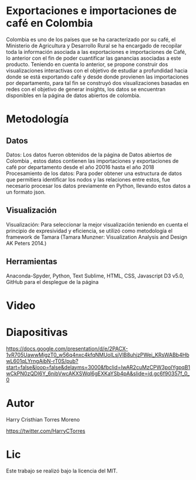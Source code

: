 # Exportaciones e importaciones de café en Colombia

Colombia es uno de los países que se ha caracterizado por su café, el Ministerio de Agricultura y Desarrollo Rural se ha encargado de recopilar toda la información asociada a las exportaciones e importaciones de Café, lo anterior con el fin de poder cuantificar las ganancias asociadas a este producto.
Teniendo en cuenta lo anterior, se propone construir dos visualizaciones interactivas con el objetivo de estudiar a profundidad hacia donde se está exportando café y desde donde provienen las importaciones por departamento, para tal fin se construyó dos visualizaciones basadas en redes con el objetivo de generar insights, los datos se encuentran disponibles en la página de datos abiertos de colombia.

# Metodología
## Datos 
Datos: Los datos fueron obtenidos de la página de Datos abiertos de Colombia , estos datos contienen las importaciones y exportaciones de café por departamento desde el año 20016 hasta el año 2018
Procesamiento de los datos: Para poder obtener una estructura de datos que permitiera identificar los nodos y las relaciones entre estos, fue necesario procesar los datos previamente en Python, llevando estos datos a un formato json.

## Visualización 
Visualización: Para seleccionar la mejor visualización teniendo en cuenta el principio de expresividad y eficiencia, se utilizó como metodología el framework de Tamara (Tamara Munzner: Visualization Analysis and Design AK Peters 2014.)
## Herramientas
Anaconda-Spyder, Python, Text Sublime, HTML, CSS, Javascript D3 v5.0, GitHub para el desplegue de la página

# Video 



# Diapositivas
https://docs.google.com/presentation/d/e/2PACX-1vR705UawwMigzT0_w56q4nxc4kfqNMUoILsjVlB8uhjzPWei_KRsWABb4HbwL601qLYrngAibN-rT0S/pub?start=false&loop=false&delayms=3000&fbclid=IwAR2cuMzCPW3polYgpqB1wCkPN0zQDI6Y_6nibVwcAKXSWql6gEXKaYSb4pA&slide=id.gc6f90357f_0_0


# Autor
Harry Cristhian Torres Moreno

https://twitter.com/HarryCTorres

# Lic

Este trabajo se realizó bajo la licencia del MIT.

